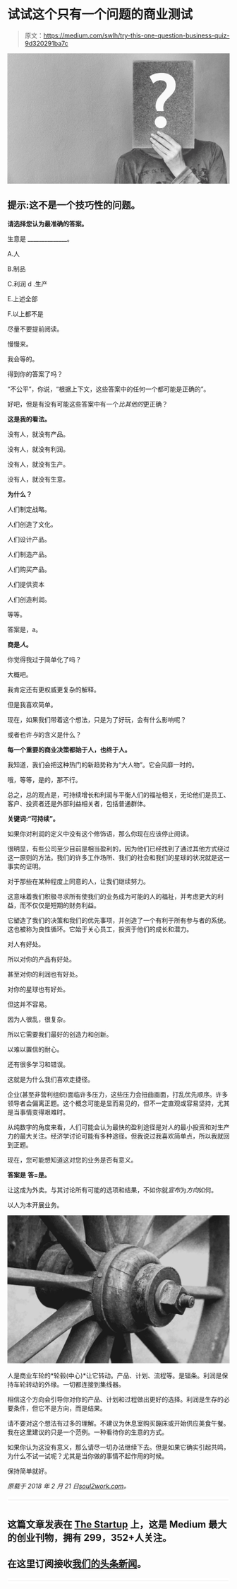 # 试试这个只有一个问题的商业测试

> 原文：<https://medium.com/swlh/try-this-one-question-business-quiz-9d320291ba7c>

![](img/564438fb0842e525bd4a0361c7071e94.png)

## 提示:这不是一个技巧性的问题。

**请选择您认为最准确的答案。**

生意是 ______________。

A.人

B.制品

C.利润 d .生产

E.上述全部

F.以上都不是

尽量不要提前阅读。

慢慢来。

我会等的。

得到你的答案了吗？

“不公平”，你说，“根据上下文，这些答案中的任何一个都可能是正确的”。

好吧，但是有没有可能这些答案中有一个*比其他的*更正确？

**这是我的看法。**

没有人，就没有产品。

没有人，就没有利润。

没有人，就没有生产。

没有人，就没有生意。

**为什么？**

人们制定战略。

人们创造了文化。

人们设计产品。

人们制造产品。

人们购买产品。

人们提供资本

人们创造利润。

等等。

答案是，a。

**商是*人*。**

你觉得我过于简单化了吗？

大概吧。

我肯定还有更权威更复杂的解释。

但是我喜欢简单。

现在，如果我们带着这个想法，只是为了好玩，会有什么影响呢？

或者也许*与*的含义是什么？

**每一个重要的商业决策都始于人，也终于人。**

我知道，我们会把这种热门的新趋势称为“大人物”。它会风靡一时的。

哦，等等，是的，那不行。

总之，总的观点是，可持续增长和利润与平衡人们的福祉相关，无论他们是员工、客户、投资者还是外部利益相关者，包括普通群体。

**关键词:“可持续”。**

如果你对利润的定义中没有这个修饰语，那么你现在应该停止阅读。

很明显，有些公司至少目前是相当盈利的，因为他们已经找到了通过其他方式绕过这一原则的方法。我们的许多工作场所、我们的社会和我们的星球的状况就是这一事实的证明。

对于那些在某种程度上同意的人，让我们继续努力。

这意味着我们积极寻求所有使我们的业务成为可能的人的福祉，并考虑更大的利益，而不仅仅是短期的财务利益。

它塑造了我们的决策和我们的优先事项，并创造了一个有利于所有参与者的系统。这也被称为良性循环。它始于关心员工，投资于他们的成长和潜力。

对人有好处。

所以对你的产品有好处。

甚至对你的利润也有好处。

对你的星球也有好处。

但这并不容易。

因为人很乱，很复杂。

所以它需要我们最好的创造力和创新。

以难以置信的耐心。

还有很多学习和错误。

这就是为什么我们喜欢走捷径。

企业(甚至非营利组织)面临许多压力，这些压力会扭曲画面，打乱优先顺序。许多领导者会偏离正题。这个概念可能是显而易见的，但不一定直观或容易坚持，尤其是当事情变得艰难时。

从纯数字的角度来看，人们可能会认为最快的盈利途径是对人的最小投资和对生产力的最大关注。经济学讨论可能有多种途径。但我说过我喜欢简单点，所以我就回到正题。

现在，您可能想知道这对您的业务是否有意义。

**答案是** **答=是。**

让这成为外卖。与其讨论所有可能的选项和结果，不如你就*宣布*为*方向*如何。

以人为本开展业务。

![](img/acc52ef775c1da0bddf9df09b7fb4578.png)

人是商业车轮的*轮毂(中心)*让它转动。产品、计划、流程等。是辐条。利润是保持车轮转动的外缘。一切都连接到集线器。

相信这个方向会引导你对你的产品、计划和过程做出更好的选择。利润是生存的必要条件，但它不是方向，而是结果。

请不要对这个想法有过多的理解。不建议为休息室购买蹦床或开始供应美食午餐。我在这里建议的只是一个范例。一种看待你的生意的方式。

如果你认为这没有意义，那么请尽一切办法继续下去。但是如果它确实引起共鸣，为什么不试一试呢？尤其是当你做的事情不起作用的时候。

保持简单就好。

*原载于 2018 年 2 月 21 日*[*soul2work.com*](https://soul2work.com/2018/02/try-this-one-question-business-quiz/)*。*

![](img/731acf26f5d44fdc58d99a6388fe935d.png)

## 这篇文章发表在 [The Startup](https://medium.com/swlh) 上，这是 Medium 最大的创业刊物，拥有 299，352+人关注。

## 在这里订阅接收[我们的头条新闻](http://growthsupply.com/the-startup-newsletter/)。

![](img/731acf26f5d44fdc58d99a6388fe935d.png)
